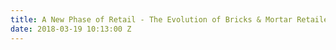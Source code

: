 ```yaml
---
title: A New Phase of Retail - The Evolution of Bricks & Mortar Retailers
date: 2018-03-19 10:13:00 Z
---
```


